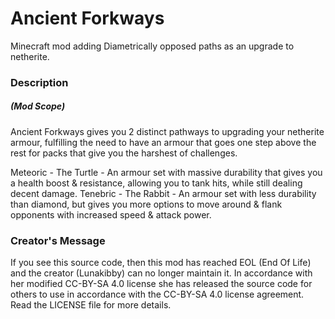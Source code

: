 # Ancient Forkways
Minecraft mod adding Diametrically opposed paths as an upgrade to netherite.

### Description
##### (Mod Scope)
Ancient Forkways gives you 2 distinct pathways to upgrading your netherite armour, fulfilling the need to have an armour that goes one step above the rest for packs that give you the harshest of challenges. 

Meteoric - The Turtle - An armour set with massive durability that gives you a health boost & resistance, allowing you to tank hits, while still dealing decent damage.
Tenebric - The Rabbit - An armour set with less durability than diamond, but gives you more options to move around & flank opponents with increased speed & attack power.

### Creator's Message
If you see this source code, then this mod has reached EOL (End Of Life) and the creator (Lunakibby) can no longer maintain it. In accordance with her modified CC-BY-SA 4.0 license she has released the source code for others to use in accordance with the CC-BY-SA 4.0 license agreement. Read the LICENSE file for more details.
